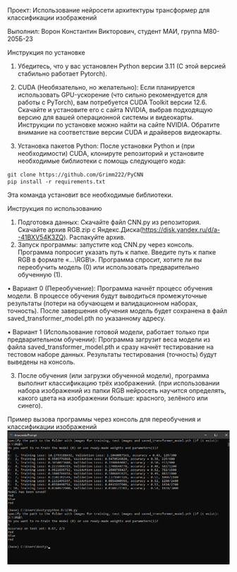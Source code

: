 Проект: Использование нейросети архитектуры трансформер для классификации изображений

Выполнил: Ворон Константин Викторович, студент МАИ, группа М80-205Б-23

Инструкция по установке

1.	Убедитесь, что у вас установлен Python версии 3.11 (С этой версией стабильно работает Pytorch).  
2.	 CUDA (Необязательно, но желательно):
Если планируется использовать GPU-ускорение (что сильно рекомендуется для работы с PyTorch), вам потребуется CUDA
Toolkit версии 12.6. Скачайте и установите его с сайта NVIDIA, выбрав подходящую версию для вашей операционной системы и
видеокарты.  Инструкции по установке можно найти на сайте NVIDIA. Обратите внимание на соответствие версии CUDA и
драйверов видеокарты.

4.	 Установка пакетов Python:
После установки Python и (при необходимости) CUDA, клонируте репозиторий и установите необходимые библиотеки
с помощь следующего кода:

	git clone https://github.com/Grimm222/PyCNN
	pip install -r requirements.txt

Эта команда установит все необходимые библиотеки.

Инструкция по использованию
1.	 Подготовка данных: Скачайте файл CNN.py из репозитория. Скачайте архив RGB.zip с Яндекс.Диска(https://disk.yandex.ru/d/a--41BXV54K3ZQ). Распакуйте архив.
2.	Запуск программы: запустите код CNN.py через консоль. Программа попросит указать путь к папке. Введите путь к папке RGB в формате «…\RGB\». Программа спросит, хотите ли вы переобучить модель (0) или использовать предварительно обученную (1).

•	Вариант 0 (Переобучение): Программа начнёт процесс обучения модели. В процессе обучения будут выводиться промежуточные результаты (потери на обучающем и валидационном наборах, точность). После завершения обучения модель будет сохранена в файл saved_transformer_model.pth по указанному адресу.

•	Вариант 1 (Использование готовой модели, работает только при предварительном обучении): Программа загрузит веса модели из файла saved_transformer_model.pth и сразу начнёт тестирование на тестовом наборе данных. Результаты тестирования (точность) будут выведены на консоль.

3.	После обучения (или загрузки обученной модели), программа выполнит классификацию трёх изображений. (при использовании набора изображений из папки RGB нейросеть научится определять, какого цвета на изображении больше: красного, зелёного или синего).

Пример вызова программы через консоль для переобучения и классификации изображений
![1](./data/example.png)
